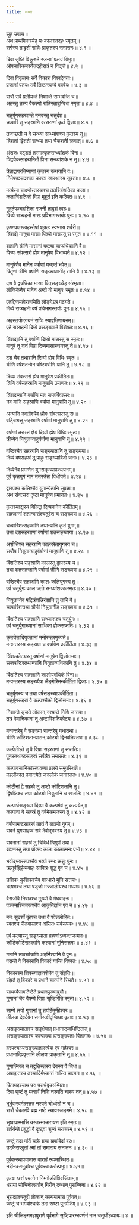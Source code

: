 ```yaml
---
title: ००४

---
```

सूत उवाच॥  
अथ प्राथमिकस्येह यः कालस्तदहः स्मृतम्॥  
सर्गस्य तादृशी रात्रिः प्राकृतस्य समासनः॥ ४.१ ॥  
  
दिवा सृष्टिं विकुरुते रजन्यां प्रलयं विभुः॥  
औपचारिकमस्यैतदहोरात्रं न विद्यते॥ ४.२ ॥  
  
दिवा विकृतयः सर्वे विकारा विश्वदेवताः॥  
प्रजानां पतयः सर्वे तिष्ठन्त्यन्ये महर्षयः॥ ४.३ ॥  
  
रात्रौ सर्वे प्रलीयन्ते निशान्ते सम्भवन्ति च॥  
अहस्तु तस्य वैकल्पो रात्रिस्तादृग्विधा स्मृता॥ ४.४ ॥  
  
चतुर्युगसहस्रान्ते मनवस्तु चतुर्दश॥  
चत्वारि तु सहस्राणि वत्सराणां कृतं द्विजाः॥ ४.५ ॥  
  
तावच्छती च वै सन्ध्या सन्ध्यांशश्च कृतस्य तु॥  
त्रिशर्ता द्विशती सन्ध्या तथा चैकशती क्रमात्॥ ४.६ ॥  
  
अंशकः षट्शतं तस्मात्कृतसन्ध्यांशकं विना॥  
त्रिद्व्येकसाहस्रमितौ विना सन्ध्यांशके न तु॥ ४.७ ॥  
  
त्रेताद्वापरतिष्याणां कृतस्य कथयामि वः॥  
निमेषपञ्चदशका काष्ठा स्वस्थास्य सुव्रताः॥ ४.८ ॥  
  
मर्त्यस्य चाक्ष्णोस्तस्याश्च ततस्त्रिंशतिका कला॥  
कलात्रिंशतिको विप्रा मुहूर्त इति कल्पितः॥ ४.९ ॥  
  
मुहूर्तपञ्चदशिका रजनी तादृशं त्वहः॥  
पित्र्ये रात्र्यहनी मासः प्रविभागस्तयोः पुनः॥ ४.१० ॥  
  
कृष्णपक्षस्त्वहस्तेषां शुक्लः स्वप्नाय शर्वरी॥  
त्रिंशद्ये मानुषा मासाः पित्र्यो मासस्तु स स्मृतः॥ ४.११ ॥  
  
शतानि त्रीणि मासानां षष्ट्या चाप्यधिकानि वै॥  
पित्र्यः संवत्सरो ह्येष मानुषेण विभाव्यते॥ ४.१२ ॥  
  
मानुषेणैव मानेन वर्षाणां यच्छतं भवेत्॥  
पितॄणां त्रीणि वर्षाणि सङ्ख्यातानीह तानि वै॥ ४.१३ ॥  
  
दश वै द्व्यधिका मासाः पितृसङ्ख्येह संस्मृता॥  
लौकिकेनैव मानेन अब्दो यो मानुषः स्मृतः॥ ४.१४ ॥  
  
एतद्दिव्यमहोरात्रमिति लौङ्गेऽत्र पठ्यते॥  
दिव्ये रात्र्यहनी वर्षं प्रविभागस्तयोः पुनः॥ ४.१५ ॥  
  
अहस्तत्रोदगयनं रात्रिः स्याद्दक्षिणायनम्॥  
एते रात्र्यहनी दिव्ये प्रसङ्ख्याते विशेषतः॥ ४.१६ ॥  
  
त्रिंशद्यानि तु वर्षाणि दिव्यो मासस्तु स स्मृतः॥  
मानुषं तु शतं विप्रा दिव्यमासास्त्रयस्तु ते॥ ४.१७ ॥  
  
दश चैव तथाहानि दिव्यो ह्येष विधिः स्मृतः॥  
त्रीणि वर्षशतन्येन षष्टिवर्षाणि यानि तु॥ ४.१८ ॥  
  
दिव्यः संवत्सरो ह्येष मानुषेण प्रकीर्तितः॥  
त्रिणि वर्षसहस्राणि मानुषाणि प्रमाणतः॥ ४.१९ ॥  
  
त्रिंशदन्यानि वर्षाणि मतः सप्तर्षिवत्सरः॥  
नव यानि सहस्राणि वर्षाणां मानुषाणि तु॥ ४.२० ॥  
  
अन्यानि नवतीश्चैव ध्रौवः संवत्सरस्तु सः॥  
षट्त्रिशत्तु सहस्राणि वर्षाणां मानुषाणि तु॥ ४.२१ ॥  
  
वर्षाणां तच्छतं ज्ञेयं दिव्यो ह्येष विधिः स्मृतः॥  
त्रीण्येव नियुतान्याहुर्वर्षाणां मानुषाणि तु॥ ४.२२ ॥  
  
षष्टिश्चैव सहस्राणि सङ्ख्यातानि तु सङ्ख्यया॥  
दिव्यं वर्षसहस्रं तु प्राहुः सङ्ख्याविदो जनाः॥ ४.२३ ॥  
  
दिव्येनैव प्रमाणेन युगसङ्ख्याप्रकल्पनम्॥  
पूर्वं कृतयुगं नाम ततस्त्रेता विधीयते॥ ४.२४ ॥  
  
द्वारपश्च कलिश्चैव युगान्येतानि सुव्रताः॥  
अथ संवत्सरा दृष्टा मानुषेण प्रमाणतः॥ ४.२५ ॥  
  
कृतस्याद्यस्य विप्रेन्द्रा दिव्यमानेन कीर्तितम्॥  
सहस्राणां शतान्यासंश्चतुर्दश च सङ्ख्यया॥ ४.२६ ॥  
  
चत्वारिंशत्सहस्राणि तथान्यानि कृतं युगम्॥  
तथा दशसहस्राणां वर्षाणां शतसङ्ख्यया॥ ४.२७ ॥  
  
अशीतिश्च सहस्राणि कालस्रेतायुगस्य च॥  
सप्तैव नियुतान्याहुर्वर्षाणां मानुषाणि तु॥ ४.२८ ॥  
  
विंशतिश्च सहस्राणि कालस्तु द्वापरस्य च॥  
तथा शतसहस्राणि वर्षाणां त्रीणि सङ्ख्यया॥ ४.२९ ॥  
  
षष्ठिश्चैव सहस्राणि कालः कलियुगस्य तु॥  
एवं चतुर्युगः काल ऋते सन्ध्यांशकात्स्मृतः॥ ४.३० ॥  
  
नियुतान्येव षट्त्रिंशन्निरंशानि तु तानि वै॥  
चत्वारिंशत्तथा त्रीणी नियुतानीह सङ्ख्यया॥ ४.३१ ॥  
  
विंशतिश्च सहस्राणि सन्ध्यांशश्च चतुर्युगः॥  
एवं चतुर्युगाख्यानां साधिका ह्येकसप्ततिः॥ ४.३२ ॥  
  
कृतत्रेतादियुक्तानां मनोरन्तरमुच्यते॥  
मन्वन्तरस्य सङ्ख्या च वर्षाग्रेण प्रकीर्तिता॥ ४.३३ ॥  
  
त्रिंशत्कोट्यस्तु वर्षाणां मानुषेण द्विजोत्तमाः॥  
सप्तषष्टिस्तथान्यानि नियुतान्यधिकानि तु॥ ४.३४ ॥  
  
विंशतिश्च सहस्राणि कालोयमधिकं विना॥  
मन्वन्तरस्य सङ्ख्यैषा लैङ्गेस्मिन्कीर्तिता द्विजाः॥ ४.३५ ॥  
  
चतुर्युगस्य च तथा वर्षसङ्ख्याप्रकीर्तिता॥  
चतुर्युगसहस्रं वै कल्पश्चैको द्विजोत्तमाः॥ ४.३६ ॥  
  
निशान्ते सृजते लोकान् नश्यन्ते निशि जन्तवः॥  
तत्र वैमानिकानां तु अष्टाविंशतिकोटयः॥ ४.३७ ॥  
  
मन्वन्तरेषु वै सङ्ख्या सान्तरेषु यथातथा॥  
त्रीणि कोटिशतान्यासन् कोट्यो द्विनवतिस्तथा॥ ४.३८ ॥  
  
कल्पेतीऽते तु वै विप्राः सहस्राणां तु सप्ततिः॥  
पुनस्तथाष्टसाहस्रं सर्वत्रैव समासतः॥ ४.३९ ॥  
  
कल्पावसानिकांस्त्यक्त्वा प्रलये समुपस्थिते॥  
महर्लोकात् प्रयान्त्येते जनलोकं जनास्ततः॥ ४.४० ॥  
  
कोटीनां द्वे सहस्रे तु अष्टौ कोटिशतानि तु॥  
द्विषष्टिश्च तथा कोट्यो नियुतानि च सप्ततिः॥ ४.४१ ॥  
  
कल्पार्धसङ्ख्या दिव्या वै कल्पमेवं तु कल्पयेत्॥  
कल्पानां वै सहस्रं तु वर्षमेकमजस्य तु॥ ४.४२ ॥  
  
वर्षाणामष्टसाहस्रं ब्राह्मं वै ब्रह्मणो युगम्॥  
सवनं युगसाहस्रं सर्व देवोद्भवस्य तु॥ ४.४३ ॥  
  
सवनानां सहस्रं तु त्रिविधं त्रिगुणं तथा॥  
ब्रह्मणस्तु तथा प्रोक्तः कालः कालात्मनः प्रभो॥ ४.४४ ॥  
  
भवोद्भवस्तपश्चैव भव्यो रम्भः क्रतुः पुनः॥  
ऋतुर्वह्निर्हव्यवाहः सावित्रः शुद्ध एव च॥ ४.४५ ॥  
  
उशिकः कुशिकश्चैव गान्धारो मुनि सत्तमाः॥  
ऋषभश्च तथा षड्जो मज्जालीयश्च मध्यमः॥ ४.४६ ॥  
  
वैराजोवै निषादश्च मुख्यो वै मेघवाहनः॥  
पञ्चमाश्चित्रकश्चैव आकूतिर्ज्ञान एव च॥ ४.४७ ॥  
  
मनः सुदर्शो बृंहश्च तथा वै श्वेतलोहितः॥  
रक्तश्च पीतवासाश्च असितः सर्वरूपकः॥ ४.४८ ॥  
  
एवं कल्पास्तु सङ्ख्याता ब्रह्मणोऽव्यक्तजन्मनः॥  
कोटिकोटिसहस्राणि कल्पानां मुनिसत्तमाः॥ ४.४९ ॥  
  
गतानि तावच्छेषाणि अहर्निश्यानि वै पुनः॥  
परान्ते वै विकाराणि विकारं यान्ति विश्वतः॥ ४.५० ॥  
  
विकारस्य शिवस्याज्ञावशेनैव तु संहृतिः॥  
संहृते तु विकारे च प्रधाने चात्मनि स्थिते॥ ४.५१ ॥  
  
साधर्म्येणावतिष्ठेते प्रधानपुरुषावुभौ॥  
गुणानां चैव वैषम्ये विप्राः सृष्टिरिति स्मृता॥ ४.५२ ॥  
  
साम्ये लयो गुणानां तु तयोर्हेतुर्महेश्वरः॥  
लीलया देवदेवेन सर्गास्त्वीदृग्विधाः कृताः॥ ४.५३ ॥  
  
असङ्ख्याताश्च सङ्क्षेपात् प्रधानादन्वधिष्ठितात्॥  
असङ्ख्याताश्च कल्पाख्या ह्यसङ्ख्यताः पितामहाः॥ ४.५४ ॥  
  
हरयश्चाप्यसङ्ख्यातास्त्वेक एव महेश्वरः॥  
प्रधानादिप्रवृत्तानि लीलया प्राकृतानि तु॥ ४.५५ ॥  
  
गुणात्मिका च तद्वृत्तिस्तस्य देवस्य वै त्रिधा॥  
अप्राकृतस्य तस्यादिर्मध्यान्तं नास्ति चात्मनः॥ ४.५६ ॥  
  
पितामहस्याथ परः परार्धद्वयसम्मितः॥  
दिवा सृष्टं तु यत्सर्वं निशि नश्यति चास्य तत्॥ ४.५७ ॥  
  
भूर्भुवःस्वर्महस्तत्र नश्यते चोर्ध्वतो न च॥  
रात्रौ चैकार्णवे ब्रह्म नष्टे स्थावरजङ्गमे॥ ४.५८ ॥  
  
सुष्वापाम्भासि यस्तस्मान्नारायण इति स्मृतः॥  
शर्वर्यन्ते प्रबुद्धो वै दृष्ट्वा शून्यं चराचरम्॥ ४.५९ ॥  
  
स्रष्टुं तदा मतिं चक्रे ब्रह्मा ब्रह्मविदां वरः॥  
उदकैराप्लुतां क्ष्मां तां समादाय सनातनः॥ ४.६० ॥  
  
पूर्ववत्स्थापयामास वाराहं रूपमास्थितः॥  
नदीनदसमुद्रांश्च पूर्ववच्चाकरोत्प्रभुः॥ ४.६१॥  
  
कृत्वा धरां प्रयत्नेन निम्नोन्नतिविवर्जिताम्॥  
धरायां सोचिनोत्सर्वान् गिरीन् दग्धान् पुराग्निना॥ ४.६२ ॥  
  
भूराद्यांश्चतुरो लोकान् कल्पयामास पूर्ववत्॥  
स्रष्टुं च भगवांश्चक्रे तदा स्रष्टा पुनर्मतिम्॥ ४.६३ ॥  
  
इति श्रीलिङ्गमहापुराणे पूर्वभागे सृष्टिप्रारम्भवर्णनं नाम चतुर्थोऽध्यायः॥ ४ ॥
